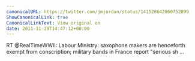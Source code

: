 ```yaml
---
canonicalURL: https://twitter.com/jmjordan/status/141528642860752899
ShowCanonicalLink: true
CanonicalLinkText: View original on
date: 2011-11-29T14:47:12+00:00
---
```

RT @RealTimeWWII: Labour Ministry: saxophone makers are henceforth exempt from conscription; military bands in France report "serious sh ...